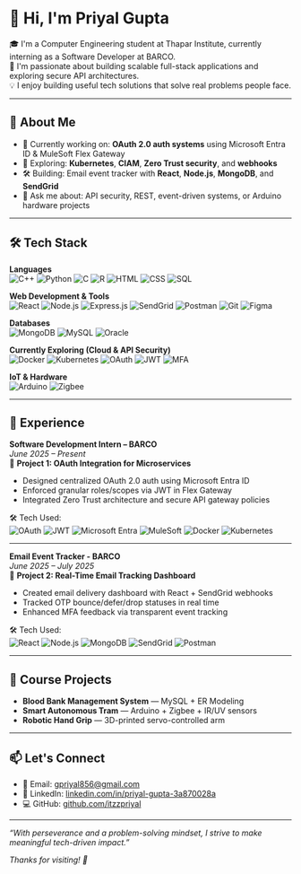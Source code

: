 # 👋 Hi, I'm Priyal Gupta

🎓 I'm a Computer Engineering student at Thapar Institute, currently interning as a Software Developer at BARCO.  
🚀 I'm passionate about building scalable full-stack applications and exploring secure API architectures.  
💡 I enjoy building useful tech solutions that solve real problems people face.

---

## 🧠 About Me

- 🔭 Currently working on: **OAuth 2.0 auth systems** using Microsoft Entra ID & MuleSoft Flex Gateway  
- 🌱 Exploring: **Kubernetes**, **CIAM**, **Zero Trust security**, and **webhooks**  
- 🛠️ Building: Email event tracker with **React**, **Node.js**, **MongoDB**, and **SendGrid**  
- 💬 Ask me about: API security, REST, event-driven systems, or Arduino hardware projects  

---

## 🛠️ Tech Stack

**Languages**  
![C++](https://img.shields.io/badge/C++-00599C?style=flat&logo=c%2B%2B&logoColor=white)
![Python](https://img.shields.io/badge/Python-3776AB?style=flat&logo=python&logoColor=white)
![C](https://img.shields.io/badge/C-000000?style=flat&logo=c&logoColor=white)
![R](https://img.shields.io/badge/R-276DC3?style=flat&logo=r&logoColor=white)
![HTML](https://img.shields.io/badge/HTML5-E34F26?style=flat&logo=html5&logoColor=white)
![CSS](https://img.shields.io/badge/CSS3-1572B6?style=flat&logo=css3&logoColor=white)
![SQL](https://img.shields.io/badge/SQL-4479A1?style=flat&logo=mysql&logoColor=white)

**Web Development & Tools**  
![React](https://img.shields.io/badge/React-20232A?style=flat&logo=react&logoColor=61DAFB)
![Node.js](https://img.shields.io/badge/Node.js-339933?style=flat&logo=node.js&logoColor=white)
![Express.js](https://img.shields.io/badge/Express.js-000000?style=flat&logo=express&logoColor=white)
![SendGrid](https://img.shields.io/badge/SendGrid-00B4B4?style=flat&logo=sendgrid&logoColor=white)
![Postman](https://img.shields.io/badge/Postman-FF6C37?style=flat&logo=postman&logoColor=white)
![Git](https://img.shields.io/badge/Git-F05032?style=flat&logo=git&logoColor=white)
![Figma](https://img.shields.io/badge/Figma-F24E1E?style=flat&logo=figma&logoColor=white)

**Databases**  
![MongoDB](https://img.shields.io/badge/MongoDB-47A248?style=flat&logo=mongodb&logoColor=white)
![MySQL](https://img.shields.io/badge/MySQL-4479A1?style=flat&logo=mysql&logoColor=white)
![Oracle](https://img.shields.io/badge/Oracle-F80000?style=flat&logo=oracle&logoColor=white)

**Currently Exploring (Cloud & API Security)**  
![Docker](https://img.shields.io/badge/Docker-2496ED?style=flat&logo=docker&logoColor=white)
![Kubernetes](https://img.shields.io/badge/Kubernetes-326CE5?style=flat&logo=kubernetes&logoColor=white)
![OAuth](https://img.shields.io/badge/OAuth-1C1C1C?style=flat&logo=oauth&logoColor=white)
![JWT](https://img.shields.io/badge/JWT-000000?style=flat&logo=jsonwebtokens&logoColor=white)
![MFA](https://img.shields.io/badge/MFA-5B2C6F?style=flat&logoColor=white)

**IoT & Hardware**  
![Arduino](https://img.shields.io/badge/Arduino-00979D?style=flat&logo=arduino&logoColor=white)
![Zigbee](https://img.shields.io/badge/Zigbee-EB0443?style=flat&logo=zigbee&logoColor=white)

---

## 💼 Experience

**Software Development Intern – BARCO**  
*June 2025 – Present*  
📁 **Project 1: OAuth Integration for Microservices**
- Designed centralized OAuth 2.0 auth using Microsoft Entra ID  
- Enforced granular roles/scopes via JWT in Flex Gateway  
- Integrated Zero Trust architecture and secure API gateway policies

🛠️ Tech Used:  
![OAuth](https://img.shields.io/badge/OAuth-1C1C1C?style=flat&logo=oauth&logoColor=white)
![JWT](https://img.shields.io/badge/JWT-000000?style=flat&logo=jsonwebtokens&logoColor=white)
![Microsoft Entra](https://img.shields.io/badge/Microsoft%20Entra-0078D4?style=flat&logo=microsoft&logoColor=white)
![MuleSoft](https://img.shields.io/badge/MuleSoft-00A1E0?style=flat&logo=mulesoft&logoColor=white)
![Docker](https://img.shields.io/badge/Docker-2496ED?style=flat&logo=docker&logoColor=white)
![Kubernetes](https://img.shields.io/badge/Kubernetes-326CE5?style=flat&logo=kubernetes&logoColor=white)

---

**Email Event Tracker - BARCO**  
*June 2025 – July 2025*  
📁 **Project 2: Real-Time Email Tracking Dashboard**
- Created email delivery dashboard with React + SendGrid webhooks  
- Tracked OTP bounce/defer/drop statuses in real time  
- Enhanced MFA feedback via transparent event tracking

🛠️ Tech Used:  
![React](https://img.shields.io/badge/React-20232A?style=flat&logo=react&logoColor=61DAFB)
![Node.js](https://img.shields.io/badge/Node.js-339933?style=flat&logo=node.js&logoColor=white)
![MongoDB](https://img.shields.io/badge/MongoDB-47A248?style=flat&logo=mongodb&logoColor=white)
![SendGrid](https://img.shields.io/badge/SendGrid-00B4B4?style=flat&logo=sendgrid&logoColor=white)
![Postman](https://img.shields.io/badge/Postman-FF6C37?style=flat&logo=postman&logoColor=white)


---

## 🚧 Course Projects

- **Blood Bank Management System** — MySQL + ER Modeling  
- **Smart Autonomous Tram** — Arduino + Zigbee + IR/UV sensors  
- **Robotic Hand Grip** — 3D-printed servo-controlled arm

---

## 📫 Let's Connect

- 📧 Email: [gpriyal856@gmail.com](mailto:gpriyal856@gmail.com)  
- 💼 LinkedIn: [linkedin.com/in/priyal-gupta-3a870028a](https://www.linkedin.com/in/priyal-gupta-3a870028a/)  
- 💻 GitHub: [github.com/itzzpriyal](https://github.com/itzzpriyal)

---

_“With perseverance and a problem-solving mindset, I strive to make meaningful tech-driven impact.”_

_Thanks for visiting! 🌱_

